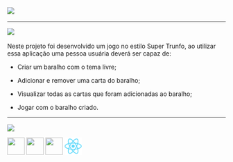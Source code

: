 <div align="start">

<img src="https://img.shields.io/static/v1?label=Projeto&message=Tryunfo &color=red&style=for-the-badge&logo=github"/>

---   

<img src="https://img.shields.io/static/v1?label=Finalidade&message=Contexto&color=blue&style=for-the-badge&logo=github"/>
<p> Neste projeto foi desenvolvido um jogo no estilo Super Trunfo, ao utilizar essa aplicação uma pessoa usuária deverá ser capaz de:

* Criar um baralho com o tema livre;

* Adicionar e remover uma carta do baralho;

* Visualizar todas as cartas que foram adicionadas ao baralho;

* Jogar com o baralho criado.
</p>


---   

<img align="center" src="https://img.shields.io/static/v1?label=Habilidades Aprendidas&message=Ferramentas e Tecnologias&color=yellow&style=for-the-badge&logo=github"/>
<p></p>
<img align="center" src="https://cdn.jsdelivr.net/gh/devicons/devicon/icons/html5/html5-original.svg" width="40" height="40"/> 
<img align="center" src="https://cdn.jsdelivr.net/gh/devicons/devicon/icons/css3/css3-original.svg" width="40" height="40"/> 
<img align="center" src="https://cdn.jsdelivr.net/gh/devicons/devicon/icons/javascript/javascript-original.svg" width="40" height="40"/>  
<img align="center" alt="Suelem-React" height="40" width="40" src="https://raw.githubusercontent.com/devicons/devicon/master/icons/react/react-original.svg">
<p></p> 


